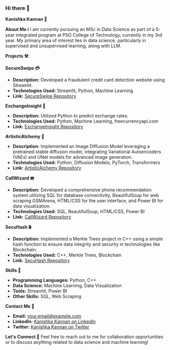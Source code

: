 ### Hi there 👋

**Kanishka Kannan 🚀**

**About Me ℹ️**
I am currently pursuing an MSc in Data Science as part of a 5-year integrated program at PSG College of Technology, currently in my 3rd year. My primary area of interest lies in data science, particularly in supervised and unsupervised learning, along with LLM.

**Projects 🛠️**

**SecureSwipe 💳**
- **Description:** Developed a fraudulent credit card detection website using Streamlit.
- **Technologies Used:** Streamlit, Python, Machine Learning
- **Link:** [SecureSwipe Repository](https://github.com/kanis777/SecureSwipe)

**ExchangeInsight 💱**
- **Description:** Utilized Python to predict exchange rates.
- **Technologies Used:** Python, Machine Learning, freecurrencyapi.com
- **Link:** [ExchangeInsight Repository](link_here)

**ArtisticAlchemy 🎨**
- **Description:** Implemented an Image Diffusion Model leveraging a pretrained stable diffusion model, integrating Variational Autoencoders (VAEs) and UNet models for advanced image generation.
- **Technologies Used:** Python, Diffusion Models, PyTorch, Transformers
- **Link:** [ArtisticAlchemy Repository](link_here)

**CallWizard ☎️**
- **Description:** Developed a comprehensive phone recommendation system utilizing SQL for database connectivity, BeautifulSoup for web scraping GSMArena, HTML/CSS for the user interface, and Power BI for data visualization.
- **Technologies Used:** SQL, BeautifulSoup, HTML/CSS, Power BI
- **Link:** [CallWizard Repository](link_here)

**SecuHash 🔒**
- **Description:** Implemented a Merkle Trees project in C++ using a simple hash function to ensure data integrity and security in technologies like Blockchain.
- **Technologies Used:** C++, Merkle Trees, Blockchain
- **Link:** [SecuHash Repository](link_here)

**Skills 🧠**
- **Programming Languages:** Python, C++
- **Data Science:** Machine Learning, Data Visualization
- **Tools:** Streamlit, Power BI
- **Other Skills:** SQL, Web Scraping

**Contact Me 📧**
- **Email:** your.email@example.com
- **LinkedIn:** [Kanishka Kannan on LinkedIn](https://www.linkedin.com/in/kanishka-kannan)
- **Twitter:** [Kanishka Kannan on Twitter](https://twitter.com/your_twitter_handle)

**Let's Connect 🔗**
Feel free to reach out to me for collaboration opportunities or to discuss anything related to data science and machine learning!
